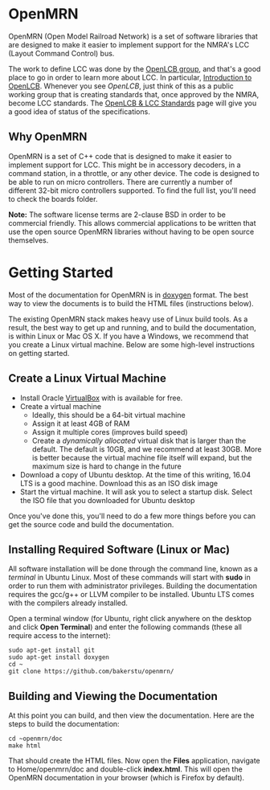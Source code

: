 # OpenMRN

OpenMRN (Open Model Railroad Network) is a set of software libraries that are
designed to make it easier to implement support for the NMRA's LCC (Layout
Command Control) bus.

The work to define LCC was done by the [OpenLCB group](http://openlcb.org/),
and that's a good place to go in order to learn more about LCC. In particular,
[Introduction to OpenLCB](http://openlcb.org/about-openlcb/introduction-to-openlcb/).
Whenever you see _OpenLCB_, just think of this as a public working group that is
creating standards that, once approved by the NMRA, become LCC standards. The 
[OpenLCB & LCC Standards](http://openlcb.org/openlcb-and-lcc-documents/layout-command-control-lcc/)
page will give you a good idea of status of the specifications.

## Why OpenMRN

OpenMRN is a set of C++ code that is designed to make it easier to implement
support for LCC. This might be in accessory decoders, in a command station, in a
throttle, or any other device. The code is designed to be able to run on micro
controllers. There are currently a number of different 32-bit micro controllers
supported. To find the full list, you'll need to check the boards folder.

**Note:** The software license terms are 2-clause BSD in order to be commercial
friendly. This allows commercial applications to be written that use the open
source OpenMRN libraries without having to be open source themselves.

# Getting Started

Most of the documentation for OpenMRN is in
[doxygen](http://www.stack.nl/~dimitri/doxygen/) format. The best way to view
the documents is to build the HTML files (instructions below).

The existing OpenMRN stack makes heavy use of Linux build tools. As a result,
the best way to get up and running, and to build the documentation, is within
Linux or Mac OS X. If you have a Windows, we recommend that you create a Linux
virtual machine. Below are some high-level instructions on getting started.

## Create a Linux Virtual Machine

* Install Oracle [VirtualBox](https://www.virtualbox.org/) with is available for
free.
* Create a virtual machine
    * Ideally, this should be a 64-bit virtual machine
    * Assign it at least 4GB of RAM
    * Assign it multiple cores (improves build speed)
    * Create a _dynamically allocated_ virtual disk that is larger than the
      default. The default is 10GB, and we recommend at least 30GB. More is
      better because the virtual machine file itself will expand, but the
      maximum size is hard to change in the future
* Download a copy of Ubuntu desktop. At the time of this writing, 16.04 LTS is a
  good machine. Download this as an ISO disk image
* Start the virtual machine. It will ask you to select a startup disk. Select
  the ISO file that you downloaded for Ubuntu desktop

Once you've done this, you'll need to do a few more things before you can get
the source code and build the documentation.

## Installing Required Software (Linux or Mac)

All software installation will be done through the command line, known as a
_terminal_ in Ubuntu Linux. Most of these commands will start with **sudo** in
order to run them with administrator privileges. Building the documentation
requires the gcc/g++ or LLVM compiler to be installed. Ubuntu LTS comes with the
compilers already installed.

Open a terminal window (for Ubuntu, right click anywhere on the desktop and
click **Open Terminal**) and enter the following commands (these all require
access to the internet):

```
sudo apt-get install git
sudo apt-get install doxygen
cd ~
git clone https://github.com/bakerstu/openmrn/
```
## Building and Viewing the Documentation

At this point you can build, and then view the documentation. Here are the steps
to build the documentation:

```
cd ~openmrn/doc
make html
```

That should create the HTML files. Now open the **Files** application, navigate
to Home/openmrn/doc and double-click **index.html**. This will open the OpenMRN
documentation in your browser (which is Firefox by default).